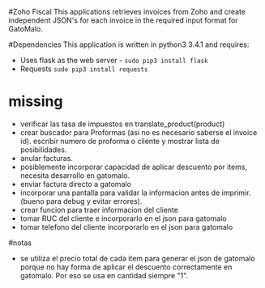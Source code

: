 #Zoho Fiscal
This applications retrieves invoices from Zoho and create independent JSON's for each invoice in the required input format for GatoMalo.

#Dependencies
This application is written in python3 3.4.1 and requires:

- Uses flask as the web server -
`sudo pip3 install flask`
- Requests
`sudo pip3 install requests`

# missing
- verificar las tasa de impuestos en translate_product(product)
- crear buscador para Proformas (asi no es necesario saberse el invoice id). escribir numero de proforma o cliente y mostrar lista de posibilidades.
- anular facturas.
- posiblemente incorporar capacidad de aplicar descuento por items, necesita desarrollo en gatomalo.
- enviar factura directo a gatomalo
- incorporar una pantalla para validar la informacion antes de imprimir.(bueno para debug y evitar errores).
- crear funcion para traer informacion del cliente
- tomar RUC del cliente e incorporarlo en el json para gatomalo
- tomar telefono del cliente incorporarlo en el json para gatomalo

#notas
- se utiliza el precio total de cada item para generar el json de gatomalo porque no hay forma de aplicar el descuento correctamente en gatomalo. Por eso se usa en cantidad siempre "1".
